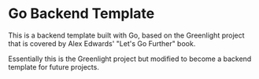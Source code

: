# Go Backend Template

This is a backend template built with Go, based on the Greenlight project that is 
covered by Alex Edwards' "Let's Go Further" book. 

Essentially this is the Greenlight project but modified to become a backend
template for future projects.
